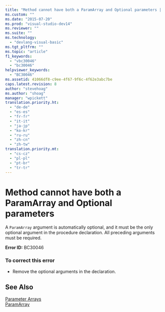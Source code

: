 ```yaml
---
title: "Method cannot have both a ParamArray and Optional parameters | Microsoft Docs"
ms.custom: ""
ms.date: "2015-07-20"
ms.prod: "visual-studio-dev14"
ms.reviewer: ""
ms.suite: ""
ms.technology: 
  - "devlang-visual-basic"
ms.tgt_pltfrm: ""
ms.topic: "article"
f1_keywords: 
  - "vbc30046"
  - "bc30046"
helpviewer_keywords: 
  - "BC30046"
ms.assetid: 41066df8-c9ee-4f67-9f6c-4f62e3abc7be
caps.latest.revision: 8
author: "stevehoag"
ms.author: "shoag"
manager: "wpickett"
translation.priority.ht: 
  - "de-de"
  - "es-es"
  - "fr-fr"
  - "it-it"
  - "ja-jp"
  - "ko-kr"
  - "ru-ru"
  - "zh-cn"
  - "zh-tw"
translation.priority.mt: 
  - "cs-cz"
  - "pl-pl"
  - "pt-br"
  - "tr-tr"
---
```

# Method cannot have both a ParamArray and Optional parameters
A `ParamArray` argument is automatically optional, and it must be the only optional argument in the procedure declaration. All preceding arguments must be required.  
  
 **Error ID:** BC30046  
  
### To correct this error  
  
-   Remove the optional arguments in the declaration.  
  
## See Also  
 [Parameter Arrays](../../visual-basic/programming-guide/language-features/procedures/parameter-arrays.md)   
 [ParamArray](../../visual-basic/language-reference/modifiers/paramarray.md)
